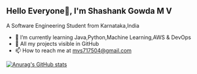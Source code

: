 ## Hello Everyone👋, I'm Shashank Gowda M V
A Software Engineering Student from Karnataka,India 

- 🌱 I’m currently learning Java,Python,Machine Learning,AWS & DevOps
- 📑 All my projects visible in GitHub
- 📫 How to reach me at mvs717504@gmail.com

[![Anurag's GitHub stats](https://github-readme-stats.vercel.app/api?username=Shashankgowdamvg)](https://github.com/Shashankgowdamvg/github-readme-stats)
